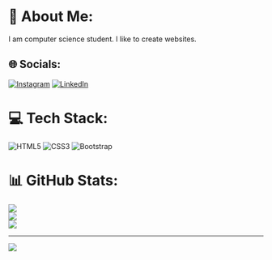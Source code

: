 # 💫 About Me:
I am computer science student. I like to create websites.


## 🌐 Socials:
[![Instagram](https://img.shields.io/badge/Instagram-%23E4405F.svg?logo=Instagram&logoColor=white)](https://instagram.com/shubhambhondwe) [![LinkedIn](https://img.shields.io/badge/LinkedIn-%230077B5.svg?logo=linkedin&logoColor=white)](https://linkedin.com/in/https://www.linkedin.com/feed/) 

# 💻 Tech Stack:
![HTML5](https://img.shields.io/badge/html5-%23E34F26.svg?style=for-the-badge&logo=html5&logoColor=white) ![CSS3](https://img.shields.io/badge/css3-%231572B6.svg?style=for-the-badge&logo=css3&logoColor=white) ![Bootstrap](https://img.shields.io/badge/bootstrap-%23563D7C.svg?style=for-the-badge&logo=bootstrap&logoColor=white)
# 📊 GitHub Stats:
![](https://github-readme-stats.vercel.app/api?username=shubitgithub&theme=dark&hide_border=false&include_all_commits=false&count_private=false)<br/>
![](https://github-readme-streak-stats.herokuapp.com/?user=shubitgithub&theme=dark&hide_border=false)<br/>
![](https://github-readme-stats.vercel.app/api/top-langs/?username=shubitgithub&theme=dark&hide_border=false&include_all_commits=false&count_private=false&layout=compact)

---
[![](https://visitcount.itsvg.in/api?id=shubitgithub&icon=0&color=0)](https://visitcount.itsvg.in)

<!-- Proudly created with GPRM ( https://gprm.itsvg.in ) -->

